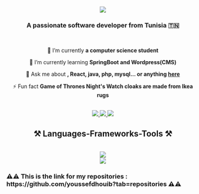 
<h1 align="center">
    <img src="https://readme-typing-svg.herokuapp.com/?font=Righteous&size=35&center=true&vCenter=true&width=500&height=70&duration=4000&lines=Hi+There!+👋;+I'm+YoussefDhouib!;" />
</h1>

<h3 align="center">A passionate software developer from Tunisia 🇹🇳</h3>

<br/>

<div align="center">
 
 🔭 I’m currently **a computer science student**
 
 🌱 I’m currently learning **SpringBoot and Wordpress(CMS)**

💬 Ask me about **, React, java, php, mysql... or anything [here](https://github.com/youssefdhouib/-youssefdhouib/issues)**

⚡ Fun fact **Game of Thrones Night's Watch cloaks are made from Ikea rugs**

 </div>
 <br>
<div align="center"> 
  <a href="mailto:dhouibyoussef222@gmail.com">
    <img src="https://img.shields.io/badge/Gmail-333333?style=for-the-badge&logo=gmail&logoColor=red" />
  </a>
  <a href="http://linkedin.com/in/youssef-dhouib-yd2003" target="_blank">
    <img src="https://img.shields.io/badge/LinkedIn-0077B5?style=for-the-badge&logo=linkedin&logoColor=white" target="_blank" />
  </a>
  <a href="https://github.com/youssefdhouib" target="_blank">
     <img src="https://img.shields.io/badge/Portfolio-FF5722?style=for-the-badge&logo=todoist&logoColor=white" target="_blank" /> <!-- sqlite, safari, google-chrome are other good icon options -->
  </a>
</div>


 
<h2 align="center">⚒️ Languages-Frameworks-Tools ⚒️</h2>
<br/>
<div align="center">
    <img src="https://skillicons.dev/icons?i=react,bootstrap,mui,html,css,vscode,github,figma,tailwind,git" /><br>
    <img src="https://skillicons.dev/icons?i=nodejs,python,javascript,mongodb,c,java,mysql,php" /><br>
</div>
<h3>⚠️⚠️ This is the link for my repositories : https://github.com/youssefdhouib?tab=repositories ⚠️⚠️</h3>
<br/>




